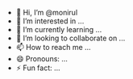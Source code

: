 - 👋 Hi, I’m @monirul
- 👀 I’m interested in ...
- 🌱 I’m currently learning ...
- 💞️ I’m looking to collaborate on ...
- 📫 How to reach me ...
- 😄 Pronouns: ...
- ⚡ Fun fact: ...

<!---
monirulViva/monirulViva is a ✨ special ✨ repository because its `README.md` (this file) appears on your GitHub profile.
You can click the Preview link to take a look at your changes.
--->
